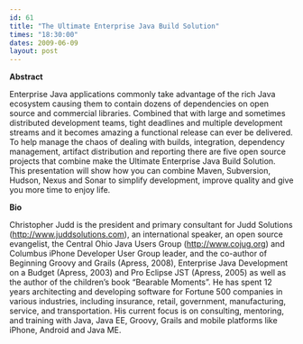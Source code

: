 ```yaml
---
id: 61
title: "The Ultimate Enterprise Java Build Solution"
times: "18:30:00"
dates: 2009-06-09
layout: post
---
```

 **Abstract**

Enterprise Java applications commonly take advantage of the rich Java ecosystem causing them to contain dozens of dependencies on open source and commercial libraries. Combined that with large and sometimes distributed development teams, tight deadlines and multiple development streams and it becomes amazing a functional release can ever be delivered. To help manage the chaos of dealing with builds, integration, dependency management, artifact distribution and reporting there are five open source projects that combine make the Ultimate Enterprise Java Build Solution. This presentation will show how you can combine Maven, Subversion, Hudson, Nexus and Sonar to simplify development, improve quality and give you more time to enjoy life.

**Bio**

Christopher Judd is the president and primary consultant for Judd Solutions (http://www.juddsolutions.com), an international speaker, an open source evangelist, the Central Ohio Java Users Group (http://www.cojug.org) and Columbus iPhone Developer User Group leader, and the co-author of Beginning Groovy and Grails (Apress, 2008), Enterprise Java Development on a Budget (Apress, 2003) and Pro Eclipse JST (Apress, 2005) as well as the author of the children’s book “Bearable Moments”. He has spent 12 years architecting and developing software for Fortune 500 companies in various industries, including insurance, retail, government, manufacturing, service, and transportation. His current focus is on consulting, mentoring, and training with Java, Java EE, Groovy, Grails and mobile platforms like iPhone, Android and Java ME.

